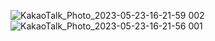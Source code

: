 ![KakaoTalk_Photo_2023-05-23-16-21-59 002](https://github.com/2023-dandi/dandi-iOS/assets/72497599/94e70d96-99fc-4479-9a39-d3da69d02a08)
![KakaoTalk_Photo_2023-05-23-16-21-56 001](https://github.com/2023-dandi/dandi-iOS/assets/72497599/755bea0b-64fd-4940-ab78-2bf67987f83f)

